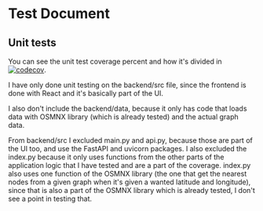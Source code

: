 # Test Document

## Unit tests
You can see the unit test coverage percent and how it's divided in [![codecov](https://codecov.io/gh/roosahut/tiralabra/branch/main/graph/badge.svg?token=HY1aerZ5ob)](https://codecov.io/gh/roosahut/tiralabra).

I have only done unit testing on the backend/src file, since the frontend is done with React and it's basically part of the UI.

I also don't include the backend/data, because it only has code that loads data with OSMNX library (which is already tested) and the actual graph data.

From backend/src I excluded main.py and api.py, because those are part of the UI too, and use the FastAPI and uvicorn packages. I also excluded the index.py
because it only uses functions from the other parts of the application logic that I have tested and are a part of the coverage. index.py also uses one function of the OSMNX library 
(the one that get the nearest nodes from a given graph when it's given a wanted latitude and longitude), since that is also a part of the OSMNX library which is already tested, I don't see a point in testing that.
